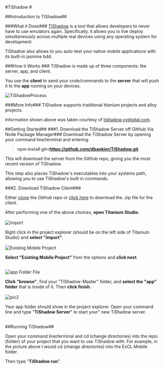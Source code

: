 #TiShadow #

##Introduction to TiShadow##

###What it Does###
[TiShadow](http://tishadow.yydigital.com/) is a tool that allows developers to never have to use emulators again. Specifically, it allows you to live deploy simultaneously across multiple real devices using any operating system for development. 

TiShadow also allows to you auto-test your native mobile applications with its built-in jasmine bdd.

###How it Works ###
TiShadow is made up of three  components: the  server, app, and client.

You use the **client** to send your code/commands to the **server** that will push it to the **app** running on your devices.

![TiShadowProcess](http://tishadow.yydigital.com/img/diagram.png)

###More Info###
TiShadow supports traditional titanium projects and alloy projects.

Information shown above was taken courtesy of [tishadow.yydigital.com](http://tishadow.yydigital.com/getting%20started).


##Getting Started##
###1. Download the TiShadow Server off GitHub Via Node Package Manager###
Download the TiShadow Server by opening your command line/terminal and entering 
> **npm install git+https://github.com/dbankier/TiShadow.git**

This will download the server from the GitHub repo, giving you the most recent version of TiShadow.

This step also places TiShadow's executables into your systems path, allowing you to use TiShadow's built in commands.

###2. Download TiShadow Client###

Either [clone](github-mac://openRepo/https://github.com/dbankier/TiShadow) the GitHub repo or [click here](https://github.com/dbankier/TiShadow/archive/master.zip) to download the .zip file for the client. 

After performing one of the above choices, **open Titanium Studio**.
<br/>
<br/>
![import](http://i1369.photobucket.com/albums/ag223/louis_Iaeger/ScreenShot2014-08-08at42530PM_zps9a7167d3.png)

Right click in the project explorer (should be on the left side of Titanium Studio) and **select "import"**.
<br/>
<br/>
![Existing Mobile Project](http://i1369.photobucket.com/albums/ag223/louis_Iaeger/ScreenShot2014-08-08at42555PM_zps1a0195a3.png)


**Select "Existing Mobile Project"** from the options and **click next**.
<br/>
<br/>


![app Folder File](http://i1369.photobucket.com/albums/ag223/louis_Iaeger/ScreenShot2014-08-08at42712PM_zpsa81a6675.png)

**Click "browse"**, find your "TiShadow-Master" folder, and **select the "app" folder** that is inside of it. Then **click finish**.
<br/>
<br/>
![pic2](http://i1369.photobucket.com/albums/ag223/louis_Iaeger/ScreenShot2014-08-08at42738PM_zps8ee86b67.png)

Your app folder should show in the project explorer. Open your command line and type "**TiShadow Server**" to start your" new TiShadow server.
<br/>
<br/>

##Running TiShadow##

Open your command line/terminal and cd (change directories) into the repo (folder) of your project that you want to use TiShadow with. For example, in the picture above I would cd (change directories) into the ExCL Mobile folder.

Then type "**TiShadow run**".
